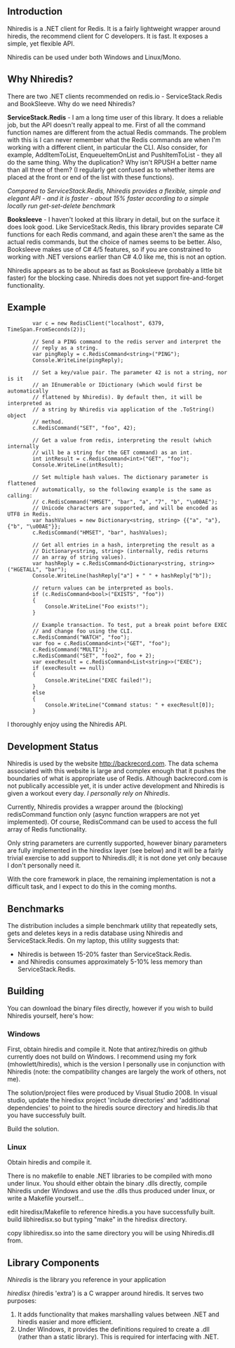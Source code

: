 ## Introduction

Nhiredis is a .NET client for Redis. It is a fairly lightweight wrapper around hiredis, the recommend client for C developers. It is fast. It exposes a simple, yet flexible API.

Nhiredis can be used under both Windows and Linux/Mono.


## Why Nhiredis?

There are two .NET clients recommended on redis.io - ServiceStack.Redis and BookSleeve. Why do we need Nhiredis?

**ServiceStack.Redis** - I am a long time user of this library. It does a reliable job, but the API doesn't really appeal to me. First of all the command function names are different from the actual Redis commands. The problem with this is I can never remember what the Redis commands are when I'm working with a different client, in particular the CLI. Also consider, for example, AddItemToList, EnqueueItemOnList and PushItemToList - they all do the same thing. Why the duplication? Why isn't RPUSH a better name than all three of them? (I regularly get confused as to whether items are placed at the front or end of the list with these functions).

_Compared to ServiceStack.Redis, Nhiredis provides a flexible, simple and elegant API - and it is faster - about 15% faster according to a simple locally run get-set-delete benchmark_

**Booksleeve** - I haven't looked at this library in detail, but on the surface it does look good. Like ServiceStack.Redis, this library provides separate C# functions for each Redis command, and again these aren't the same as the actual redis commands, but the choice of names seems to be better. Also, Booksleeve makes use of C# 4/5 features, so if you are constrained to working with .NET versions earlier than C# 4.0 like me, this is not an option. 

Nhiredis appears as to be about as fast as Booksleeve (probably a little bit faster) for the blocking case. Nhiredis does not yet support fire-and-forget functionality.


## Example

            var c = new RedisClient("localhost", 6379, TimeSpan.FromSeconds(2));

            // Send a PING command to the redis server and interpret the 
            // reply as a string.
            var pingReply = c.RedisCommand<string>("PING");
            Console.WriteLine(pingReply);

            // Set a key/value pair. The parameter 42 is not a string, nor is it
            // an IEnumerable or IDictionary (which would first be automatically 
            // flattened by Nhiredis). By default then, it will be interpreted as
            // a string by Nhiredis via application of the .ToString() object 
            // method.
            c.RedisCommand("SET", "foo", 42);

            // Get a value from redis, interpreting the result (which internally
            // will be a string for the GET command) as an int.
            int intResult = c.RedisCommand<int>("GET", "foo");
            Console.WriteLine(intResult);

            // Set multiple hash values. The dictionary parameter is flattened
            // automatically, so the following example is the same as calling:
            // c.RedisCommand("HMSET", "bar", "a", "7", "b", "\u00AE");
            // Unicode characters are supported, and will be encoded as UTF8 in Redis.
            var hashValues = new Dictionary<string, string> {{"a", "a"}, {"b", "\u00AE"}};
            c.RedisCommand("HMSET", "bar", hashValues);

            // Get all entries in a hash, interpreting the result as a 
            // Dictionary<string, string> (internally, redis returns 
            // an array of string values).
            var hashReply = c.RedisCommand<Dictionary<string, string>>("HGETALL", "bar");
            Console.WriteLine(hashReply["a"] + " " + hashReply["b"]);

            // return values can be interpreted as bools.
            if (c.RedisCommand<bool>("EXISTS", "foo"))
            {
                Console.WriteLine("Foo exists!");
            }

            // Example transaction. To test, put a break point before EXEC 
            // and change foo using the CLI.
            c.RedisCommand("WATCH", "foo");
            var foo = c.RedisCommand<int>("GET", "foo");
            c.RedisCommand("MULTI");
            c.RedisCommand("SET", "foo2", foo + 2);
            var execResult = c.RedisCommand<List<string>>("EXEC");
            if (execResult == null)
            {
                Console.WriteLine("EXEC failed!");
            }
            else
            {
                Console.WriteLine("Command status: " + execResult[0]);
            }
		 
I thoroughly enjoy using the Nhiredis API.


## Development Status

Nhiredis is used by the website http://backrecord.com. The data schema associated with this website
is large and complex enough that it pushes the boundaries of what is appropriate use of Redis. Although
backrecord.com is not publically accessible yet, it is under active development and Nhiredis is given
a workout every day. _I personally rely on Nhiredis_.

Currently, Nhiredis provides a wrapper around the (blocking) redisCommand function only (async 
function wrappers are not yet implemented). Of course, RedisCommand can be used to access the full
array of Redis functionality.

Only string parameters are currently supported, however binary parameters are fully implemented in the
hiredisx layer (see below) and it will be a fairly trivial exercise to add support to Nhiredis.dll; it
is not done yet only because I don't personally need it.

With the core framework in place, the remaining implementation is not a difficult task, and I
expect to do this in the coming months.



## Benchmarks

The distribution includes a simple benchmark utility that repeatedly sets, gets and deletes keys in a 
redis database using Nhiredis and ServiceStack.Redis. On my laptop, this utility suggests that:

* Nhiredis is between 15-20% faster than ServiceStack.Redis.
* and Nhiredis consumes approximately 5-10% less memory than ServiceStack.Redis.


## Building

You can download the binary files directly, however if you wish to build Nhiredis yourself, here's how:

### Windows

First, obtain hiredis and compile it. Note that antirez/hiredis on github currently does not
build on Windows. I recommend using my fork (mhowlett/hiredis), which is the version I 
personally use in conjunction with Nhiredis (note: the compatibility changes are largely
the work of others, not me).

The solution/project files were produced by Visual Studio 2008. In visual studio, update the
hiredisx project 'include directories' and 'additional dependencies' to point to the hiredis 
source directory and hiredis.lib that you have successfuly built.

Build the solution.


### Linux

Obtain hiredis and compile it.

There is no makefile to enable .NET libraries to be compiled with mono under linux. You should
either obtain the binary .dlls directly, compile Nhiredis under Windows and use the .dlls thus
produced under linux, or write a Makefile yourself... 

edit hiredisx/Makefile to reference hiredis.a you have successfully built.
build libhiredisx.so but typing "make" in the hiredisx directory.

copy libhiredisx.so into the same directory you will be using Nhiredis.dll from.


## Library Components

_Nhiredis_ is the library you reference in your application

_hiredisx_ (hiredis 'extra') is a C wrapper around hiredis. It serves two purposes:

1. It adds functionality that makes marshalling values between .NET and hiredis easier and
   more efficient.
2. Under Windows, it provides the definitions required to create a .dll (rather than a static
   library). This is required for interfacing with .NET.
